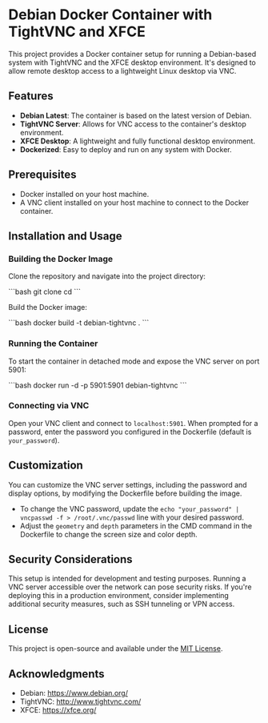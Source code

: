 # Debian Docker Container with TightVNC and XFCE

This project provides a Docker container setup for running a Debian-based system with TightVNC and the XFCE desktop environment. It's designed to allow remote desktop access to a lightweight Linux desktop via VNC.

## Features

- **Debian Latest**: The container is based on the latest version of Debian.
- **TightVNC Server**: Allows for VNC access to the container's desktop environment.
- **XFCE Desktop**: A lightweight and fully functional desktop environment.
- **Dockerized**: Easy to deploy and run on any system with Docker.

## Prerequisites

- Docker installed on your host machine.
- A VNC client installed on your host machine to connect to the Docker container.

## Installation and Usage

### Building the Docker Image

Clone the repository and navigate into the project directory:

\```bash
git clone <repository-url>
cd <project-directory>
\```

Build the Docker image:

\```bash
docker build -t debian-tightvnc .
\```

### Running the Container

To start the container in detached mode and expose the VNC server on port 5901:

\```bash
docker run -d -p 5901:5901 debian-tightvnc
\```

### Connecting via VNC

Open your VNC client and connect to `localhost:5901`. When prompted for a password, enter the password you configured in the Dockerfile (default is `your_password`).

## Customization

You can customize the VNC server settings, including the password and display options, by modifying the Dockerfile before building the image.

- To change the VNC password, update the `echo "your_password" | vncpasswd -f > /root/.vnc/passwd` line with your desired password.
- Adjust the `geometry` and `depth` parameters in the CMD command in the Dockerfile to change the screen size and color depth.

## Security Considerations

This setup is intended for development and testing purposes. Running a VNC server accessible over the network can pose security risks. If you're deploying this in a production environment, consider implementing additional security measures, such as SSH tunneling or VPN access.

## License

This project is open-source and available under the [MIT License](LICENSE).

## Acknowledgments

- Debian: https://www.debian.org/
- TightVNC: http://www.tightvnc.com/
- XFCE: https://xfce.org/
